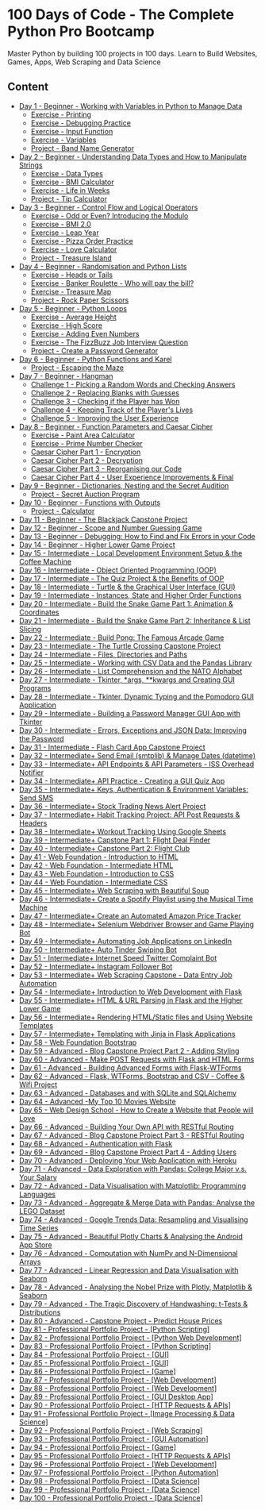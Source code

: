 # 100 Days of Code - The Complete Python Pro Bootcamp

Master Python by building 100 projects in 100 days. Learn to Build Websites, Games, Apps, Web Scraping and Data Science

## Content

- [Day 1 - Beginner - Working with Variables in Python to Manage Data](https://github.com/NaviRocker/100-days-of-python/tree/main/Day-1)
  - [Exercise - Printing](https://github.com/NaviRocker/100-days-of-python/blob/main/Day-1/day-1-1-exercise.py)
  - [Exercise - Debugging Practice](https://github.com/NaviRocker/100-days-of-python/blob/main/Day-1/day-1-2-exercise.py)
  - [Exercise - Input Function](https://github.com/NaviRocker/100-days-of-python/blob/main/Day-1/day-1-3-exercise.py)
  - [Exercise - Variables](https://github.com/NaviRocker/100-days-of-python/blob/main/Day-1/day-1-4-exercise.py)
  - [Project - Band Name Generator](https://github.com/NaviRocker/100-days-of-python/blob/main/Day-1/band-name-generator-start.py)
- [Day 2 - Beginner - Understanding Data Types and How to Manipulate Strings](https://github.com/NaviRocker/100-days-of-python/tree/main/Day-2)
  - [Exercise - Data Types](https://github.com/NaviRocker/100-days-of-python/blob/main/Day-2/day-2-1-exercise.py)
  - [Exercise - BMI Calculator](https://github.com/NaviRocker/100-days-of-python/blob/main/Day-2/day-2-2-exercise.py)
  - [Exercise - Life in Weeks](https://github.com/NaviRocker/100-days-of-python/blob/main/Day-2/day-2-3-exercise.py)
  - [Project - Tip Calculator](https://github.com/NaviRocker/100-days-of-python/blob/main/Day-2/tip-calculator-start.py)
- [Day 3 - Beginner - Control Flow and Logical Operators](https://github.com/NaviRocker/100-days-of-python/tree/main/Day-3)
  - [Exercise - Odd or Even? Introducing the Modulo](https://github.com/NaviRocker/100-days-of-python/blob/main/Day-3/day-3-1-exercise.py)
  - [Exercise - BMI 2.0](https://github.com/NaviRocker/100-days-of-python/blob/main/Day-3/day-3-2-exercise.py)
  - [Exercise - Leap Year](https://github.com/NaviRocker/100-days-of-python/blob/main/Day-3/day-3-3-exercise.py)
  - [Exercise - Pizza Order Practice](https://github.com/NaviRocker/100-days-of-python/blob/main/Day-3/day-3-4-exercise.py)
  - [Exercise - Love Calculator](https://github.com/NaviRocker/100-days-of-python/blob/main/Day-3/day-3-5-exercise.py)
  - [Project - Treasure Island](https://github.com/NaviRocker/100-days-of-python/blob/main/Day-3/treasure-island-start.py)
- [Day 4 - Beginner - Randomisation and Python Lists](https://github.com/NaviRocker/100-days-of-python/tree/main/Day-4)
  - [Exercise - Heads or Tails](https://github.com/NaviRocker/100-days-of-python/blob/main/Day-4/day-4-1-exercise.py)
  - [Exercise - Banker Roulette - Who will pay the bill?](https://github.com/NaviRocker/100-days-of-python/blob/main/Day-4/day-4-2-exercise.py)
  - [Exercise - Treasure Map](https://github.com/NaviRocker/100-days-of-python/blob/main/Day-4/day-4-3-exercise.py)
  - [Project - Rock Paper Scissors](https://github.com/NaviRocker/100-days-of-python/blob/main/Day-4/)
- [Day 5 - Beginner - Python Loops](https://github.com/NaviRocker/100-days-of-python/tree/main/Day-5)
  - [Exercise - Average Height](https://github.com/NaviRocker/100-days-of-python/blob/main/Day-5/day-5-1-exercise.py)
  - [Exercise - High Score](https://github.com/NaviRocker/100-days-of-python/blob/main/Day-5/day-5-2-exercise.py)
  - [Exercise - Adding Even Numbers](https://github.com/NaviRocker/100-days-of-python/blob/main/Day-5/day-5-3-exercise.py)
  - [Exercise - The FizzBuzz Job Interview Question](https://github.com/NaviRocker/100-days-of-python/blob/main/Day-5/day-5-4-exercise.py)
  - [Project - Create a Password Generator](https://github.com/NaviRocker/100-days-of-python/blob/main/Day-5/)
- [Day 6 - Beginner - Python Functions and Karel](https://github.com/NaviRocker/100-days-of-python/tree/main/Day-6)
  - [Project - Escaping the Maze](https://github.com/NaviRocker/100-days-of-python/blob/main/Day-6/)
- [Day 7 - Beginner - Hangman](https://github.com/NaviRocker/100-days-of-python/tree/main/Day-7)
  - [Challenge 1 - Picking a Random Words and Checking Answers](https://github.com/NaviRocker/100-days-of-python/blob/main/Day-7/)
  - [Challenge 2 - Replacing Blanks with Guesses](https://github.com/NaviRocker/100-days-of-python/blob/main/Day-7/)
  - [Challenge 3 - Checking if the Player has Won](https://github.com/NaviRocker/100-days-of-python/blob/main/Day-7/)
  - [Challenge 4 - Keeping Track of the Player's Lives](https://github.com/NaviRocker/100-days-of-python/blob/main/Day-7/)
  - [Challenge 5 - Improving the User Experience](https://github.com/NaviRocker/100-days-of-python/blob/main/Day-7/)
- [Day 8 - Beginner - Function Parameters and Caesar Cipher](https://github.com/NaviRocker/100-days-of-python/tree/main/Day-8)
  - [Exercise - Paint Area Calculator](https://github.com/NaviRocker/100-days-of-python/blob/main/Day-8/day-8-1-exercise.py)
  - [Exercise - Prime Number Checker](https://github.com/NaviRocker/100-days-of-python/blob/main/Day-8/day-8-2-exercise.py)
  - [Caesar Cipher Part 1 - Encryption](https://github.com/NaviRocker/100-days-of-python/blob/main/Day-8/)
  - [Caesar Cipher Part 2 - Decryption](https://github.com/NaviRocker/100-days-of-python/blob/main/Day-8/)
  - [Caesar Cipher Part 3 - Reorganising our Code](https://github.com/NaviRocker/100-days-of-python/blob/main/Day-8/)
  - [Caesar Cipher Part 4 - User Experience Improvements & Final](https://github.com/NaviRocker/100-days-of-python/blob/main/Day-8/)
- [Day 9 - Beginner - Dictionaries, Nesting and the Secret Audition](https://github.com/NaviRocker/100-days-of-python/tree/main/Day-9)
  - [Project - Secret Auction Program](https://github.com/NaviRocker/100-days-of-python/blob/main/Day-9/)
- [Day 10 - Beginner - Functions with Outputs](https://github.com/NaviRocker/100-days-of-python/tree/main/Day-10)
  - [Project - Calculator](https://github.com/NaviRocker/100-days-of-python/blob/main/Day-10/)
- [Day 11 - Beginner - The Blackjack Capstone Project](https://github.com/NaviRocker/100-days-of-python/tree/main/Day-11)
- [Day 12 - Beginner - Scope and Number Guessing Game](https://github.com/NaviRocker/100-days-of-python/tree/main/Day-12)
- [Day 13 - Beginner - Debugging: How to Find and Fix Errors in your Code](https://github.com/NaviRocker/100-days-of-python/tree/main/Day-13)
- [Day 14 - Beginner - Higher Lower Game Project](https://github.com/NaviRocker/100-days-of-python/tree/main/Day-14)
- [Day 15 - Intermediate - Local Development Environment Setup & the Coffee Machine](https://github.com/NaviRocker/100-days-of-python/tree/main/Day-15)
- [Day 16 - Intermediate - Object Oriented Programming (OOP)](https://github.com/NaviRocker/100-days-of-python/tree/main/Day-16)
- [Day 17 - Intermediate - The Quiz Project & the Benefits of OOP](https://github.com/NaviRocker/100-days-of-python/tree/main/Day-17)
- [Day 18 - Intermediate - Turtle & the Graphical User Interface (GUI)](https://github.com/NaviRocker/100-days-of-python/tree/main/Day-18)
- [Day 19 - Intermediate - Instances, State and Higher Order Functions](https://github.com/NaviRocker/100-days-of-python/tree/main/Day-19)
- [Day 20 - Intermediate - Build the Snake Game Part 1: Animation & Coordinates](https://github.com/NaviRocker/100-days-of-python/tree/main/Day-20)
- [Day 21 - Intermediate - Build the Snake Game Part 2: Inheritance & List Slicing](https://github.com/NaviRocker/100-days-of-python/tree/main/Day-21)
- [Day 22 - Intermediate - Build Pong: The Famous Arcade Game](https://github.com/NaviRocker/100-days-of-python/tree/main/Day-22)
- [Day 23 - Intermediate - The Turtle Crossing Capstone Project](https://github.com/NaviRocker/100-days-of-python/tree/main/Day-23)
- [Day 24 - Intermediate - Files, Directories and Paths](https://github.com/NaviRocker/100-days-of-python/tree/main/Day-24)
- [Day 25 - Intermediate - Working with CSV Data and the Pandas Library](https://github.com/NaviRocker/100-days-of-python/tree/main/Day-25)
- [Day 26 - Intermediate - List Comprehension and the NATO Alphabet](https://github.com/NaviRocker/100-days-of-python/tree/main/Day-26)
- [Day 27 - Intermediate - Tkinter, \*args, \*\*kwargs and Creating GUI Programs](https://github.com/NaviRocker/100-days-of-python/tree/main/Day-27)
- [Day 28 - Intermediate - Tkinter, Dynamic Typing and the Pomodoro GUI Application](https://github.com/NaviRocker/100-days-of-python/tree/main/Day-28)
- [Day 29 - Intermediate - Building a Password Manager GUI App with Tkinter](https://github.com/NaviRocker/100-days-of-python/tree/main/Day-29)
- [Day 30 - Intermediate - Errors, Exceptions and JSON Data: Improving the Password](https://github.com/NaviRocker/100-days-of-python/tree/main/Day-30)
- [Day 31 - Intermediate - Flash Card App Capstone Project](https://github.com/NaviRocker/100-days-of-python/tree/main/Day-31)
- [Day 32 - Intermediate+ Send Email (smtplib) & Manage Dates (datetime)](https://github.com/NaviRocker/100-days-of-python/tree/main/Day-32)
- [Day 33 - Intermediate+ API Endpoints & API Parameters - ISS Overhead Notifier](https://github.com/NaviRocker/100-days-of-python/tree/main/Day-33)
- [Day 34 - Intermediate+ API Practice - Creating a GUI Quiz App](https://github.com/NaviRocker/100-days-of-python/tree/main/Day-34)
- [Day 35 - Intermediate+ Keys, Authentication & Environment Variables: Send SMS](https://github.com/NaviRocker/100-days-of-python/tree/main/Day-35)
- [Day 36 - Intermediate+ Stock Trading News Alert Project](https://github.com/NaviRocker/100-days-of-python/tree/main/Day-36)
- [Day 37 - Intermediate+ Habit Tracking Project: API Post Requests & Headers](https://github.com/NaviRocker/100-days-of-python/tree/main/Day-37)
- [Day 38 - Intermediate+ Workout Tracking Using Google Sheets](https://github.com/NaviRocker/100-days-of-python/tree/main/Day-38)
- [Day 39 - Intermediate+ Capstone Part 1: Flight Deal Finder](https://github.com/NaviRocker/100-days-of-python/tree/main/Day-39)
- [Day 40 - Intermediate+ Capstone Part 2: Flight Club](https://github.com/NaviRocker/100-days-of-python/tree/main/Day-40)
- [Day 41 - Web Foundation - Introduction to HTML](https://github.com/NaviRocker/100-days-of-python/tree/main/Day-41)
- [Day 42 - Web Foundation - Intermediate HTML](https://github.com/NaviRocker/100-days-of-python/tree/main/Day-42)
- [Day 43 - Web Foundation - Introduction to CSS](https://github.com/NaviRocker/100-days-of-python/tree/main/Day-43)
- [Day 44 - Web Foundation - Intermediate CSS](https://github.com/NaviRocker/100-days-of-python/tree/main/Day-44)
- [Day 45 - Intermediate+ Web Scraping with Beautiful Soup](https://github.com/NaviRocker/100-days-of-python/tree/main/Day-45)
- [Day 46 - Intermediate+ Create a Spotify Playlist using the Musical Time Machine](https://github.com/NaviRocker/100-days-of-python/tree/main/Day-46)
- [Day 47 - Intermediate+ Create an Automated Amazon Price Tracker](https://github.com/NaviRocker/100-days-of-python/tree/main/Day-47)
- [Day 48 - Intermediate+ Selenium Webdriver Browser and Game Playing Bot](https://github.com/NaviRocker/100-days-of-python/tree/main/Day-48)
- [Day 49 - Intermediate+ Automating Job Applications on LinkedIn](https://github.com/NaviRocker/100-days-of-python/tree/main/Day-49)
- [Day 50 - Intermediate+ Auto Tinder Swiping Bot](https://github.com/NaviRocker/100-days-of-python/tree/main/Day-50)
- [Day 51 - Intermediate+ Internet Speed Twitter Complaint Bot](https://github.com/NaviRocker/100-days-of-python/tree/main/Day-51)
- [Day 52 - Intermediate+ Instagram Follower Bot](https://github.com/NaviRocker/100-days-of-python/tree/main/Day-52)
- [Day 53 - Intermediate+ Web Scraping Capstone - Data Entry Job Automation](https://github.com/NaviRocker/100-days-of-python/tree/main/Day-53)
- [Day 54 - Intermediate+ Introduction to Web Development with Flask](https://github.com/NaviRocker/100-days-of-python/tree/main/Day-54)
- [Day 55 - Intermediate+ HTML & URL Parsing in Flask and the Higher Lower Game](https://github.com/NaviRocker/100-days-of-python/tree/main/Day-55)
- [Day 56 - Intermediate+ Rendering HTML/Static files and Using Website Templates](https://github.com/NaviRocker/100-days-of-python/tree/main/Day-56)
- [Day 57 - Intermediate+ Templating with Jinja in Flask Applications](https://github.com/NaviRocker/100-days-of-python/tree/main/Day-57)
- [Day 58 - Web Foundation Bootstrap](https://github.com/NaviRocker/100-days-of-python/tree/main/Day-58)
- [Day 59 - Advanced - Blog Capstone Project Part 2 - Adding Styling](https://github.com/NaviRocker/100-days-of-python/tree/main/Day-59)
- [Day 60 - Advanced - Make POST Requests with Flask and HTML Forms](https://github.com/NaviRocker/100-days-of-python/tree/main/Day-60)
- [Day 61 - Advanced - Building Advanced Forms with Flask-WTForms](https://github.com/NaviRocker/100-days-of-python/tree/main/Day-61)
- [Day 62 - Advanced - Flask, WTForms, Bootstrap and CSV - Coffee & Wifi Project](https://github.com/NaviRocker/100-days-of-python/tree/main/Day-62)
- [Day 63 - Advanced - Databases and with SQLite and SQLAlchemy](https://github.com/NaviRocker/100-days-of-python/tree/main/Day-63)
- [Day 64 - Advanced -My Top 10 Movies Website](https://github.com/NaviRocker/100-days-of-python/tree/main/Day-64)
- [Day 65 - Web Design School - How to Create a Website that People will Love](https://github.com/NaviRocker/100-days-of-python/tree/main/Day-65)
- [Day 66 - Advanced - Building Your Own API with RESTful Routing](https://github.com/NaviRocker/100-days-of-python/tree/main/Day-66)
- [Day 67 - Advanced - Blog Capstone Project Part 3 - RESTful Routing](https://github.com/NaviRocker/100-days-of-python/tree/main/Day-67)
- [Day 68 - Advanced - Authentication with Flask](https://github.com/NaviRocker/100-days-of-python/tree/main/Day-68)
- [Day 69 - Advanced - Blog Capstone Project Part 4 - Adding Users](https://github.com/NaviRocker/100-days-of-python/tree/main/Day-69)
- [Day 70 - Advanced - Deploying Your Web Application with Heroku](https://github.com/NaviRocker/100-days-of-python/tree/main/Day-70)
- [Day 71 - Advanced - Data Exploration with Pandas: College Major v.s. Your Salary](https://github.com/NaviRocker/100-days-of-python/tree/main/Day-71)
- [Day 72 - Advanced - Data Visualisation with Matplotlib: Programming Languages](https://github.com/NaviRocker/100-days-of-python/tree/main/Day-72)
- [Day 73 - Advanced - Aggregate & Merge Data with Pandas: Analyse the LEGO Dataset](https://github.com/NaviRocker/100-days-of-python/tree/main/Day-73)
- [Day 74 - Advanced - Google Trends Data: Resampling and Visualising Time Series](https://github.com/NaviRocker/100-days-of-python/tree/main/Day-74)
- [Day 75 - Advanced - Beautiful Plotly Charts & Analysing the Android App Store](https://github.com/NaviRocker/100-days-of-python/tree/main/Day-75)
- [Day 76 - Advanced - Computation with NumPy and N-Dimensional Arrays](https://github.com/NaviRocker/100-days-of-python/tree/main/Day-76)
- [Day 77 - Advanced - Linear Regression and Data Visualisation with Seaborn](https://github.com/NaviRocker/100-days-of-python/tree/main/Day-77)
- [Day 78 - Advanced - Analysing the Nobel Prize with Plotly, Matplotlib & Seaborn](https://github.com/NaviRocker/100-days-of-python/tree/main/Day-78)
- [Day 79 - Advanced - The Tragic Discovery of Handwashing: t-Tests & Distributions](https://github.com/NaviRocker/100-days-of-python/tree/main/Day-79)
- [Day 80 - Advanced - Capstone Project - Predict House Prices](https://github.com/NaviRocker/100-days-of-python/tree/main/Day-80)
- [Day 81 - Professional Portfolio Project - [Python Scripting]](https://github.com/NaviRocker/100-days-of-python/tree/main/Day-81)
- [Day 82 - Professional Portfolio Project - [Python Web Development]](https://github.com/NaviRocker/100-days-of-python/tree/main/Day-82)
- [Day 83 - Professional Portfolio Project - [Python Scripting]](https://github.com/NaviRocker/100-days-of-python/tree/main/Day-83)
- [Day 84 - Professional Portfolio Project - [GUI]](https://github.com/NaviRocker/100-days-of-python/tree/main/Day-84)
- [Day 85 - Professional Portfolio Project - [GUI]](https://github.com/NaviRocker/100-days-of-python/tree/main/Day-85)
- [Day 86 - Professional Portfolio Project - [Game]](https://github.com/NaviRocker/100-days-of-python/tree/main/Day-86)
- [Day 87 - Professional Portfolio Project - [Web Development]](https://github.com/NaviRocker/100-days-of-python/tree/main/Day-87)
- [Day 88 - Professional Portfolio Project - [Web Development]](https://github.com/NaviRocker/100-days-of-python/tree/main/Day-88)
- [Day 89 - Professional Portfolio Project - [GUI Desktop App]](https://github.com/NaviRocker/100-days-of-python/tree/main/Day-89)
- [Day 90 - Professional Portfolio Project - [HTTP Requests & APIs]](https://github.com/NaviRocker/100-days-of-python/tree/main/Day-90)
- [Day 91 - Professional Portfolio Project - [Image Processing & Data Science]](https://github.com/NaviRocker/100-days-of-python/tree/main/Day-91)
- [Day 92 - Professional Portfolio Project - [Web Scraping]](https://github.com/NaviRocker/100-days-of-python/tree/main/Day-92)
- [Day 93 - Professional Portfolio Project - [GUI Automation]](https://github.com/NaviRocker/100-days-of-python/tree/main/Day-93)
- [Day 94 - Professional Portfolio Project - [Game]](https://github.com/NaviRocker/100-days-of-python/tree/main/Day-94)
- [Day 95 - Professional Portfolio Project - [HTTP Requests & APIs]](https://github.com/NaviRocker/100-days-of-python/tree/main/Day-95)
- [Day 96 - Professional Portfolio Project - [Web Development]](https://github.com/NaviRocker/100-days-of-python/tree/main/Day-96)
- [Day 97 - Professional Portfolio Project - [Python Automation]](https://github.com/NaviRocker/100-days-of-python/tree/main/Day-97)
- [Day 98 - Professional Portfolio Project - [Data Science]](https://github.com/NaviRocker/100-days-of-python/tree/main/Day-98)
- [Day 99 - Professional Portfolio Project - [Data Science]](https://github.com/NaviRocker/100-days-of-python/tree/main/Day-99)
- [Day 100 - Professional Portfolio Project - [Data Science]](https://github.com/NaviRocker/100-days-of-python/tree/main/Day-100)
